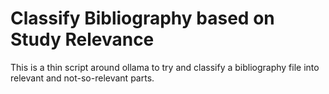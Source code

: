 # Classify Bibliography based on Study Relevance

This is a thin script around ollama to try and classify a bibliography file into relevant and not-so-relevant parts.

